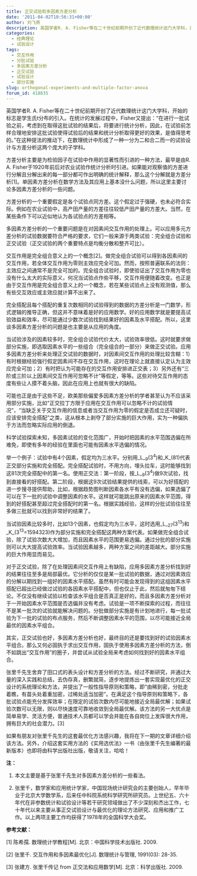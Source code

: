 ```yaml
---
title: 正交试验和多因素方差分析
date: '2011-04-02T10:56:31+00:00'
author: 刘飞燕
description: 英国学者R. A. Fisher等在二十世纪前期开创了近代数理统计这门大学科，开始的标志是学生氏t分布的引入。在统计的发展过程中，Fisher又提出：“在进行一批试验之前，考虑到在取得这批试验的结果后，将要进行统计分析，因此，在试验前怎样合理地安排这批试验使得试验后的结果和统计分析取得更好的效果，是值得思考的。”在这种提法的推动下，在数理统计中形成了一种一分为二和合二而一的试验设计与方差分析这两个庞大的子学科。
categories:
  - 经典理论
  - 试验设计
tags:
  - 交互作用
  - 分批试验
  - 多因素方差分析
  - 正交试验
  - 试验设计
  - 部分实施
slug: orthogonal-experiments-and-multiple-factor-anova
forum_id: 418835
---
```


英国学者R. A. Fisher等在二十世纪前期开创了近代数理统计这门大学科，开始的标志是学生氏t分布的引入。在统计的发展过程中，Fisher又提出：“在进行一批试验之前，考虑到在取得这批试验的结果后，将要进行统计分析，因此，在试验前怎样合理地安排这批试验使得试验后的结果和统计分析取得更好的效果，是值得思考的。”在这种提法的推动下，在数理统计中形成了一种一分为二和合二而一的试验设计与方差分析这两个庞大的子学科。

方差分析主要是为检验因子在试验中作用的显著性而引进的一种方法，最早是由R. A. Fisher于1920年前后对农业试验作统计分析时引进。如果能对观察值的方差进行分解且分解出来的每一部分都可作出明确的统计解释，那么这个分解就是方差分析[1]。单因素方差分析在数学方法及其应用上基本没什么问题，所以这里主要讨论多因素方差分析的一些问题。

方差分析的一个重要假定是各个试验点同方差。这个假定过于强硬，也未必符合实际。例如在农业试验中，高产田产量的方差往往较低产田产量的方差大。当然，在某些条件下可以近似地认为各试验点的方差相等。

多因素方差分析的一个重要问题是在对因素间交互作用的处理上。可以应用多元方差分析的试验数据要符合严格的要求，它们一般来源于两类试验：完全组合试验和正交试验（正交试验的两个重要特点是均衡分散和整齐可比）。

交互作用是完全组合意义上的一个概念[2]。做完全组合试验可以得到各因素间的交互作用，若全体交互作用为零则主效应完全可加。然而，按照普遍联系的法则：主效应之间通常不是完全可加的。完全组合试验时，即使验证出了交互作用为零也没有什么太大的实际意义，何况当试验点作些平移，交互作用便随着改变。也正是由于交互作用是完全组合意义上的一个概念，若在某些试验点上没有观测值，那么有些交互效应或主效应就计算不出来了。

<!--more-->

完全搭配且每个搭配的重复次数相同的试验得到的数据的方差分析是一门数学，形式逻辑的推导正确，但这并不意味着是好的应用数学。好的应用数学就是要提高试验效益和效率，尽可能通过少数次试验找到结果好的因素及水平搭配。所以，这里谈多因素方差分析的问题是也主要是从应用的角度。

当试验涉及的因素较多时，完全组合试验代价太大，试验效率很低。这时就要求做部分实施，即选取因素水平的一些组合（完全组合的一部分）来做正交试验。应用多因素方差分析来处理正交试验的数据时，对因素间交互作用的处理比较含糊：1）有时根据经验强行假定因素间不存在交互作用，这时在理论上就直接认定认为主效应完全可加；2）有时把认为可能存在的交互作用安排进正交表；3）另外还有“三阶或三阶以上因素间交互作用可忽略不计”等假定，等等。这些对待交互作用的态度有些让人摸不着头脑，因此在应用上也就有很大的缺陷。

可能也正是由于这些不足，欧美那些偏爱多因素方差分析的学者甚至认为不应该采用部分实施，比如“正交拉丁方限于应用在交互作用可以忽略不计的试验情况”，“当缺乏关于交互作用的信息或者当交互作用为零的假定是否成立还可疑时，应该安排完全搭配”之类，这从根本上剥夺了部分实施的巨大作用，实为一种偏执于方法而忽略实际应用的倒退。

科学试验探索未知，多因素试验的变化范围广，开始时把因素的水平范围选偏在所难免，即使有多年的经验在里面也可能有因素水平选偏的情况。

举一个例子：试验中有4个因素，假定均为三水平。分别用_L_<sub>9</sub>(3<sup>4</sup>)和_K_(81)代表正交部分实施和完全搭配。完全搭配试验时，不用方向，埋头拉车，这时能够找到这81次完全搭配中的第一名。使用正交法：第一阶段，按_L_<sub>9</sub>(3<sup>4</sup>)做9次试验，找到直接看的好搭配。第二阶段，根据这9次试验结果提供的线索，可以为好搭配的进一步搜寻提供帮助，比如，根据趋势图判断因素各水平有没有选偏，如果选偏了可以在下一批的试验中调整因素的水平。这样就可能跳出原来的因素水平范围，得到的好搭配甚至超过完全搭配时的第一名。根据实践经验，这样的分批试验往往至多做三批就可以找到非常好的结果了。

当试验因素比较多时，比如13个因素，也假定均为三水平，这时选用_L_<sub>27</sub>(3<sup>13</sup>)和_K_(3<sup>13</sup>=1594323)作为部分实施和完全搭配这两种方案代表。如果做完全组合试验，除了试验次数大大增加，而且因素水平的范围更易选偏。通过分批的部分实施则可以大大提高试验效率。当试验因素越多，两种方案之间的差距越大。部分实施的巨大作用显而易见。

对于正交试验，除了在处理因素间交互作用上有缺陷，应用多因素方差分析找到好的结果往往至多是局部最优。它分析的仅仅是某一批试验的数据，通过对因素效应的分解以期找到一组好的因素水平搭配。虽然有时可能会发现得到的这组因素水平搭配已超出已经做过试验的各因素水平搭配中，但也仅止于此，然后就匆匆下结论。不仅没有继续试验以检查该水平组合是否真正是好的，而且多因素方差分析对于一开始因素水平范围是否选偏并没有考虑。试验是一项不断探索的过程，而往往不是某一批次的试验就能解决问题的。分批做部分实施是有计划地进行，每一批试验为下一批的试验的布点服务，然后不断调整因素水平的范围，以尽可能接近全局最优的因素水平组合。

其实，正交试验也好，多因素方差分析也好，最终目的还是要找到好的试验因素水平组合。那么又何必固执于求出交互作用，固执于使用多因素方差分析的方法，倒不如跳出“交互作用”的圈子，并尝试从试验全局来考虑如何找到好的因素水平组合。

张里千先生舍弃了田口式的表头设计和方差分析的方法。经过不断研究，并通过大量的深入实践和总结，去伪存真，删繁就简，逐步地提炼出一套实现最优化的正交设计的系统理论和方法，并提出了一般性指导原则和策略，即“由稀到密，分批走着瞧，有苗头处着重加密，过稀处适当加密”。在满足这个指导原则和策略下，各批试验点能充分发挥效率；在限定的试验次数内尽可能地接近全局最优解；如果试验次数可以无限，则以尽快速度可靠地收敛到全局最优解。该方法的另一大优点是简单易学、灵活方便，普通技术人员都可以学会并能在各自岗位上发挥很大作用，拥有巨大的社会潜力。[3]

如果有朋友对张里千先生的这套最优化方法感兴趣，我将在下一期的文章详细介绍该方法。另外，介绍这套实用方法的《实用选优法》一书（由张里千先生编著的最新版本）也即将由科学出版社出版，敬请关注，哈哈！

**注：**

1. 本文主要是基于张里千先生对多因素方差分析的一些看法。

2. 张里千，数学家和应用统计学家，中国现场统计研究会的主要创始人，早年毕业于北京大学数学系，后来任中科院系统科学研究所研究员。上世纪五、六十年代在非参数统计和试验设计等若干研究领域做出了不少深刻和杰出工作，七十年代以来主要从事正交试验设计与最优化的理论方法研究、应用和推广工作。以上两项主要工作均获得了1978年的全国科学大会奖。


**参考文献：**

[1] 陈希孺. 数理统计学教程[M]. 北京：中国科学技术出版社. 2009.

[2] 张里千. 交互作用和多因素最优化[J]. 数理统计与管理, 1991(03): 28-35.

[3] 张建方. 张里千传记 from 正交法和应用数学[M]. 北京：科学出版社. 2009.

